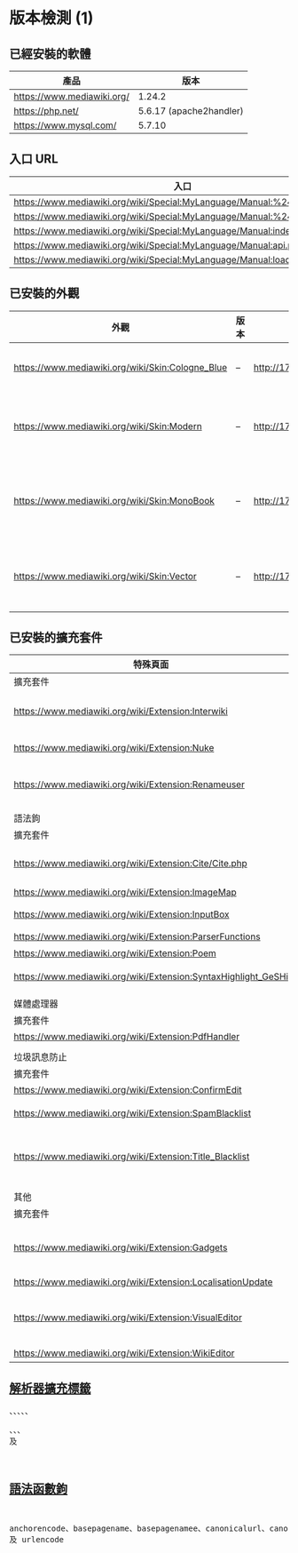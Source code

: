 # 版本檢測 (1)

## 已經安裝的軟體

| 產品 | 版本 |
| --- | --- |
| https://www.mediawiki.org/ | 1.24.2 |
| https://php.net/ | 5.6.17 (apache2handler) |
| https://www.mysql.com/ | 5.7.10 |

## 入口 URL

| 入口 | URL |
| --- | --- |
| https://www.mediawiki.org/wiki/Special:MyLanguage/Manual:%24wgArticlePath | http://172.22.15.134/index.php/%241 |
| https://www.mediawiki.org/wiki/Special:MyLanguage/Manual:%24wgScriptPath | http://172.22.15.134/ |
| https://www.mediawiki.org/wiki/Special:MyLanguage/Manual:index.php | http://172.22.15.134/index.php |
| https://www.mediawiki.org/wiki/Special:MyLanguage/Manual:api.php | http://172.22.15.134/api.php |
| https://www.mediawiki.org/wiki/Special:MyLanguage/Manual:load.php | http://172.22.15.134/load.php |

## 已安裝的外觀

| 外觀 | 版本 | 授權條款 | 描述 | 作者 |
| --- | --- | --- | --- | --- |
| https://www.mediawiki.org/wiki/Skin:Cologne_Blue | – | http://172.22.15.134/index.php/Special:Version/License/%E7%A7%91%E9%9A%86%E9%A6%99%E6%B0%B4%E8%97%8D | 使用最少格式設定的輕量級的外觀 | Lee Daniel Crocker 及 其他 |
| https://www.mediawiki.org/wiki/Skin:Modern | – | http://172.22.15.134/index.php/Special:Version/License/%E7%8F%BE%E4%BB%A3 | 擁有側邊欄與上方列的藍灰色主題。 自 MonoBook 衍生而來。 | River Tarnell 及 其他 |
| https://www.mediawiki.org/wiki/Skin:MonoBook | – | http://172.22.15.134/index.php/Special:Version/License/MonoBook | MediaWiki 自 2004 年以來的經典外觀，根據頁面背景的書本黑白照命名 | Gabriel Wicke 及 其他 |
| https://www.mediawiki.org/wiki/Skin:Vector | – | http://172.22.15.134/index.php/Special:Version/License/Vector | 現代版的 MonoBook，有著較新穎的外觀與許多使用性的改進 | Trevor Parscal、Roan Kattouw 及 其他 |

## 已安裝的擴充套件

| 特殊頁面 |  |  |  |  |
| --- | --- | --- | --- | --- |
| 擴充套件 | 版本 | 授權條款 | 描述 | 作者 |
| https://www.mediawiki.org/wiki/Extension:Interwiki | 3.0 20140719 | http://172.22.15.134/index.php/Special:Version/License/Interwiki | 加入用來檢視和編輯 Interwiki 連結表的 http://172.22.15.134/index.php/Special:Interwiki | Stephanie Amanda Stevens、Alexandre Emsenhuber、Robin Pepermans、Siebrand Mazeland、Platonides、Raimond Spekking、Sam Reed、Jack Phoenix、Calimonius the Estrange 及 其他 |
| https://www.mediawiki.org/wiki/Extension:Nuke | 1.2.0 | http://172.22.15.134/index.php/Special:Version/License/Nuke | 提供管理員可執行 http://172.22.15.134/index.php/Special:Nuke 的頁面 | Brion Vibber 及 Jeroen De Dauw |
| https://www.mediawiki.org/wiki/Extension:Renameuser | – | http://172.22.15.134/index.php/Special:Version/License/Renameuser | 加入用來重新命名使用者的 http://172.22.15.134/index.php/Special:RenameUser (需要開啟 renameuser 權限) | Ævar Arnfjörð Bjarmason 及 Aaron Schulz |
|  |  |  |  |  |
| 語法鉤 |  |  |  |  |
| 擴充套件 | 版本 | 授權條款 | 描述 | 作者 |
| https://www.mediawiki.org/wiki/Extension:Cite/Cite.php | – | http://172.22.15.134/index.php/Special:Version/License/Cite | 支援 <ref[ name=id]> 與 <references/> 標籤，可用來註明參考文獻 | Ævar Arnfjörð Bjarmason、Andrew Garrett、Brion Vibber、Marius Hoch、Steve Sanbeg 及 http://172.22.15.134/index.php/Special:Version/Credits/Cite |
| https://www.mediawiki.org/wiki/Extension:ImageMap | – | http://172.22.15.134/index.php/Special:Version/License/ImageMap | 允許客戶端使用 <imagemap> 標籤製作可點選的影像地圖 | Tim Starling |
| https://www.mediawiki.org/wiki/Extension:InputBox | 0.2.0 |  | 可引用預先定義好的 HTML 表格 | Erik Moeller、Leonardo Pimenta、Rob Church、Trevor Parscal 及 DaSch |
| https://www.mediawiki.org/wiki/Extension:ParserFunctions | 1.6.0 | http://172.22.15.134/index.php/Special:Version/License/ParserFunctions | 加強分析器，提供邏輯函數功能 | Tim Starling、Robert Rohde、Ross McClure 及 Juraj Simlovic |
| https://www.mediawiki.org/wiki/Extension:Poem | – |  | 提供 <poem> 標籤給予詩詞格式使用 | Nikola Smolenski、Brion Vibber 及 Steve Sanbeg |
| https://www.mediawiki.org/wiki/Extension:SyntaxHighlight_GeSHi | 1.0.8.11-wmf1 | http://172.22.15.134/index.php/Special:Version/License/SyntaxHighlight | 使用 http://qbnz.com/highlighter/ 提供可強調語法顯示的 <syntaxhighlight> 標籤。 | Brion Vibber、Tim Starling、Rob Church 及 Niklas Laxström |
|  |  |  |  |  |
| 媒體處理器 |  |  |  |  |
| 擴充套件 | 版本 | 授權條款 | 描述 | 作者 |
| https://www.mediawiki.org/wiki/Extension:PdfHandler | – | http://172.22.15.134/index.php/Special:Version/License/PDF_Handler | 使用圖片模式檢視 PDF 檔案的處理程式。 | Martin Seidel 及 Mike Połtyn |
|  |  |  |  |  |
| 垃圾訊息防止 |  |  |  |  |
| 擴充套件 | 版本 | 授權條款 | 描述 | 作者 |
| https://www.mediawiki.org/wiki/Extension:ConfirmEdit | 1.3 | http://172.22.15.134/index.php/Special:Version/License/ConfirmEdit | 提供 CAPTCHA 技術來阻止垃圾訊息和密碼猜解 | Brion Vibber 及 其他 |
| https://www.mediawiki.org/wiki/Extension:SpamBlacklist | – |  | 以正規表示法為基礎的防濫用工具，可封鎖頁面中的 URL 及已註冊使用者的 Email 地址。 | Tim Starling、John Du Hart 及 Daniel Kinzler |
| https://www.mediawiki.org/wiki/Extension:Title_Blacklist | 1.5.0 | http://172.22.15.134/index.php/Special:Version/License/Title_Blacklist | 允許管理員可使用 http://172.22.15.134/index.php/MediaWiki:Titleblacklist 與 http://172.22.15.134/index.php/MediaWiki:Titlewhitelist 來禁止建立頁面與使用者帳號。 | Victor Vasiliev 及 Fran Rogers |
|  |  |  |  |  |
| 其他 |  |  |  |  |
| 擴充套件 | 版本 | 授權條款 | 描述 | 作者 |
| https://www.mediawiki.org/wiki/Extension:Gadgets | – | http://172.22.15.134/index.php/Special:Version/License/Gadgets | 讓使用者可以於 http://172.22.15.134/index.php/Special:Preferences#mw-prefsection-gadgets 中自訂 http://172.22.15.134/index.php/Special:Gadgets | Daniel Kinzler 及 Max Semenik |
| https://www.mediawiki.org/wiki/Extension:LocalisationUpdate | 1.3.0 |  | 將本地化的資訊盡可能保持最新 | Tom Maaswinkel、Niklas Laxström 及 Roan Kattouw |
| https://www.mediawiki.org/wiki/Extension:VisualEditor | 0.1.0 | http://172.22.15.134/index.php/Special:Version/License/VisualEditor | MediaWiki 的視覺化編輯器 | Alex Monk、Christian Williams、David Chan、Ed Sanders、Inez Korczyński、James Forrester、Moriel Schottlender、Roan Kattouw、Rob Moen、Timo Tijhof、Trevor Parscal 及 http://172.22.15.134/index.php/Special:Version/Credits/VisualEditor |
| https://www.mediawiki.org/wiki/Extension:WikiEditor | 0.4.0 | http://172.22.15.134/index.php/Special:Version/License/WikiEditor | 提供 Wiki 文字編輯介面擴充功能及相關模組 | Trevor Parscal、Roan Kattouw、Nimish Gautam 及 Adam Miller |

## [解析器擴充標籤](http://www.mediawiki.org/wiki/Special:MyLanguage/Manual:Tag_extensions)

<gallery>、<imagemap>、<inputbox>、<nowiki>、<poem>、<pre>、<ref>、<references>、<source> 及 <syntaxhighlight>

## [語法函數鉤](http://www.mediawiki.org/wiki/Special:MyLanguage/Manual:Parser_functions)

anchorencode、basepagename、basepagenamee、canonicalurl、canonicalurle、cascadingsources、defaultsort、displaytitle、expr、filepath、formatdate、formatnum、fullpagename、fullpagenamee、fullurl、fullurle、gender、grammar、if、ifeq、iferror、ifexist、ifexpr、int、language、lc、lcfirst、localurl、localurle、namespace、namespacee、namespacenumber、ns、nse、numberingroup、numberofactiveusers、numberofadmins、numberofarticles、numberofedits、numberoffiles、numberofpages、numberofusers、numberofviews、padleft、padright、pageid、pagename、pagenamee、pagesincategory、pagesize、plural、protectionlevel、rel2abs、revisionday、revisionday2、revisionid、revisionmonth、revisionmonth1、revisiontimestamp、revisionuser、revisionyear、rootpagename、rootpagenamee、special、speciale、subjectpagename、subjectpagenamee、subjectspace、subjectspacee、subpagename、subpagenamee、switch、tag、talkpagename、talkpagenamee、talkspace、talkspacee、time、timel、titleparts、uc、ucfirst 及 urlencode